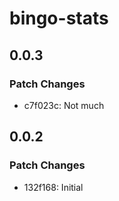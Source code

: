# bingo-stats

## 0.0.3

### Patch Changes

- c7f023c: Not much

## 0.0.2

### Patch Changes

- 132f168: Initial
